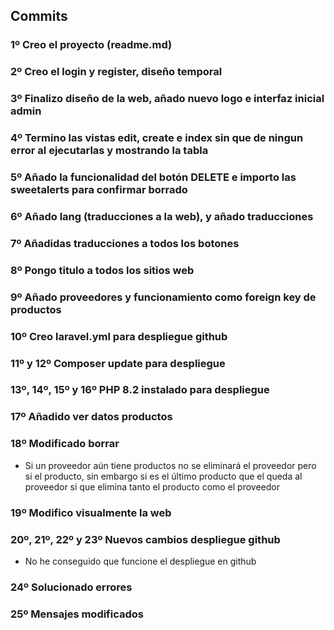 ## Commits

### 1º Creo el proyecto (readme.md)

### 2º Creo el login y register, diseño temporal

### 3º Finalizo diseño de la web, añado nuevo logo e interfaz inicial admin

### 4º Termino las vistas edit, create e index sin que de ningun error al ejecutarlas y mostrando la tabla

### 5º Añado la funcionalidad del botón DELETE e importo las sweetalerts para confirmar borrado

### 6º Añado lang (traducciones a la web), y añado traducciones

### 7º Añadidas traducciones a todos los botones

### 8º Pongo titulo a todos los sitios web

### 9º Añado proveedores y funcionamiento como foreign key de productos

### 10º Creo laravel.yml para despliegue github

### 11º y 12º Composer update para despliegue

### 13º, 14º, 15º y 16º PHP 8.2 instalado para despliegue

### 17º Añadido ver datos productos

### 18º Modificado borrar
* Si un proveedor aún tiene productos no se eliminará el proveedor pero si el producto, sin embargo si es el último producto que el queda al proveedor si que elimina tanto el producto como el proveedor

### 19º Modifico visualmente la web

### 20º, 21º, 22º y 23º Nuevos cambios despliegue github
* No he conseguido que funcione el despliegue en github

### 24º Solucionado errores

### 25º Mensajes modificados
